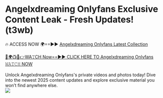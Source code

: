 # Angelxdreaming Onlyfans Exclusive Content Leak - Fresh Updates! (t3wb)

🔥 ACCESS NOW 🌍==►► <a href="https://tinyurl.com/kvy9nzfs" rel="nofollow">Angelxdreaming Onlyfans Latest Collection</a>
<br><br>
[🔴🌍📺📱👉WA𝚃CH Now==►► CLICK HERE TO Angelxdreaming Onlyfans 𝚆𝙰𝚃𝙲𝙷 NOW](https://tinyurl.com/kvy9nzfs)
<br><br>
Unlock Angelxdreaming Onlyfans's private videos and photos today! Dive into the newest 2025 content updates and explore exclusive material you won’t find anywhere else.
<br>
<a href="https://tinyurl.com/kvy9nzfs" rel="nofollow" data-target="animated-image.originalLink"><img src="https://camo.githubusercontent.com/8a4f000d20f83aca3bf7ec5f350d767afa0574a8a352519fd8cfa583a6f93a33/68747470733a2f2f692e696d6775722e636f6d2f644a486b345a712e676966" data-canonical-src="https://i.imgur.com/dJHk4Zq.gif" style="max-width: 100%; display: inline-block;" data-target="animated-image.originalImage"></a>
<br>
